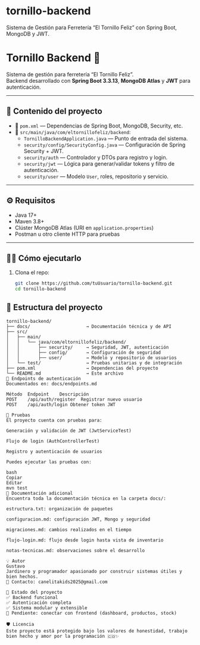 # tornillo-backend
Sistema de Gestión para Ferretería “El Tornillo Feliz” con Spring Boot, MongoDB y JWT.
# Tornillo Backend 🔧

Sistema de gestión para ferretería “El Tornillo Feliz”.  
Backend desarrollado con **Spring Boot 3.3.13**, **MongoDB Atlas** y **JWT** para autenticación.

---

## 🚀 Contenido del proyecto

- 🧩 `pom.xml` — Dependencias de Spring Boot, MongoDB, Security, etc.
- 📂 `src/main/java/com/eltornillofeliz/backend`:
  - `TornilloBackendApplication.java` — Punto de entrada del sistema.
  - `security/config/SecurityConfig.java` — Configuración de Spring Security + JWT.
  - `security/auth` — Controlador y DTOs para registro y login.
  - `security/jwt` — Lógica para generar/validar tokens y filtro de autenticación.
  - `security/user` — Modelo `User`, roles, repositorio y servicio.

---

## ⚙️ Requisitos

- Java 17+
- Maven 3.8+
- Clúster MongoDB Atlas (URI en `application.properties`)
- Postman u otro cliente HTTP para pruebas

---

## 🧑‍💻 Cómo ejecutarlo

1. Clona el repo:
   ```bash
   git clone https://github.com/tuUsuario/tornillo-backend.git
   cd tornillo-backend

## 📂 Estructura del proyecto

```plaintext
tornillo-backend/
├── docs/                     → Documentación técnica y de API
├── src/
│   ├── main/
│   │   └── java/com/eltornillofeliz/backend/
│   │       ├── security/     → Seguridad, JWT, autenticación
│   │       ├── config/       → Configuración de seguridad
│   │       ├── user/         → Modelo y repositorio de usuarios
│   └── test/                 → Pruebas unitarias y de integración
├── pom.xml                   → Dependencias del proyecto
└── README.md                 → Este archivo
🔐 Endpoints de autenticación
Documentados en: docs/endpoints.md

Método	Endpoint	Descripción
POST	/api/auth/register	Registrar nuevo usuario
POST	/api/auth/login	Obtener token JWT

🧪 Pruebas
El proyecto cuenta con pruebas para:

Generación y validación de JWT (JwtServiceTest)

Flujo de login (AuthControllerTest)

Registro y autenticación de usuarios

Puedes ejecutar las pruebas con:

bash
Copiar
Editar
mvn test
🧠 Documentación adicional
Encuentra toda la documentación técnica en la carpeta docs/:

estructura.txt: organización de paquetes

configuracion.md: configuración JWT, Mongo y seguridad

migraciones.md: cambios realizados en el tiempo

flujo-login.md: flujo desde login hasta vista de inventario

notas-tecnicas.md: observaciones sobre el desarrollo

💡 Autor
Gustavo
Jardinero y programador apasionado por construir sistemas útiles y bien hechos.
💌 Contacto: canelitakids2025@gmail.com

🧱 Estado del proyecto
✅ Backend funcional
✅ Autenticación completa
✅ Sistema modular y extensible
🚧 Pendiente: conectar con frontend (dashboard, productos, stock)

🛡️ Licencia
Este proyecto está protegido bajo los valores de honestidad, trabajo bien hecho y amor por la programación 🇨🇴✨